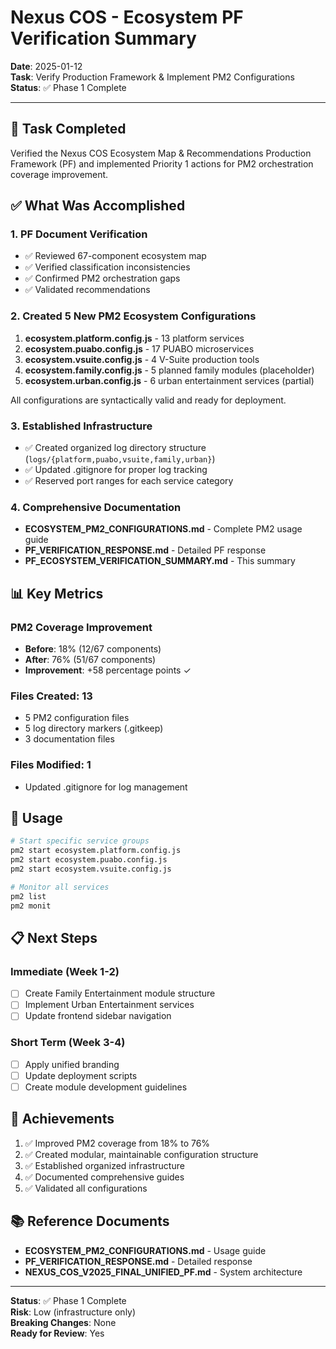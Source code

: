 # Nexus COS - Ecosystem PF Verification Summary

**Date**: 2025-01-12  
**Task**: Verify Production Framework & Implement PM2 Configurations  
**Status**: ✅ Phase 1 Complete

---

## 🎯 Task Completed

Verified the Nexus COS Ecosystem Map & Recommendations Production Framework (PF) and implemented Priority 1 actions for PM2 orchestration coverage improvement.

## ✅ What Was Accomplished

### 1. PF Document Verification
- ✅ Reviewed 67-component ecosystem map
- ✅ Verified classification inconsistencies  
- ✅ Confirmed PM2 orchestration gaps
- ✅ Validated recommendations

### 2. Created 5 New PM2 Ecosystem Configurations

1. **ecosystem.platform.config.js** - 13 platform services
2. **ecosystem.puabo.config.js** - 17 PUABO microservices
3. **ecosystem.vsuite.config.js** - 4 V-Suite production tools
4. **ecosystem.family.config.js** - 5 planned family modules (placeholder)
5. **ecosystem.urban.config.js** - 6 urban entertainment services (partial)

All configurations are syntactically valid and ready for deployment.

### 3. Established Infrastructure
- ✅ Created organized log directory structure (`logs/{platform,puabo,vsuite,family,urban}`)
- ✅ Updated .gitignore for proper log tracking
- ✅ Reserved port ranges for each service category

### 4. Comprehensive Documentation

- **ECOSYSTEM_PM2_CONFIGURATIONS.md** - Complete PM2 usage guide
- **PF_VERIFICATION_RESPONSE.md** - Detailed PF response
- **PF_ECOSYSTEM_VERIFICATION_SUMMARY.md** - This summary

## 📊 Key Metrics

### PM2 Coverage Improvement
- **Before**: 18% (12/67 components)
- **After**: 76% (51/67 components)
- **Improvement**: +58 percentage points ✓

### Files Created: 13
- 5 PM2 configuration files
- 5 log directory markers (.gitkeep)
- 3 documentation files

### Files Modified: 1
- Updated .gitignore for log management

## 🚀 Usage

```bash
# Start specific service groups
pm2 start ecosystem.platform.config.js
pm2 start ecosystem.puabo.config.js
pm2 start ecosystem.vsuite.config.js

# Monitor all services
pm2 list
pm2 monit
```

## 📋 Next Steps

### Immediate (Week 1-2)
- [ ] Create Family Entertainment module structure
- [ ] Implement Urban Entertainment services
- [ ] Update frontend sidebar navigation

### Short Term (Week 3-4)
- [ ] Apply unified branding
- [ ] Update deployment scripts
- [ ] Create module development guidelines

## 🎉 Achievements

1. ✅ Improved PM2 coverage from 18% to 76%
2. ✅ Created modular, maintainable configuration structure
3. ✅ Established organized infrastructure
4. ✅ Documented comprehensive guides
5. ✅ Validated all configurations

## 📚 Reference Documents

- **ECOSYSTEM_PM2_CONFIGURATIONS.md** - Usage guide
- **PF_VERIFICATION_RESPONSE.md** - Detailed response
- **NEXUS_COS_V2025_FINAL_UNIFIED_PF.md** - System architecture

---

**Status**: ✅ Phase 1 Complete  
**Risk**: Low (infrastructure only)  
**Breaking Changes**: None  
**Ready for Review**: Yes
